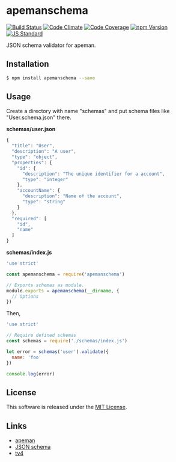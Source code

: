 apemanschema
==========

<!---
This file is generated by ape-tmpl. Do not update manually.
--->

<!-- Badge Start -->
<a name="badges"></a>

[![Build Status][bd_travis_shield_url]][bd_travis_url]
[![Code Climate][bd_codeclimate_shield_url]][bd_codeclimate_url]
[![Code Coverage][bd_codeclimate_coverage_shield_url]][bd_codeclimate_url]
[![npm Version][bd_npm_shield_url]][bd_npm_url]
[![JS Standard][bd_standard_shield_url]][bd_standard_url]

[bd_repo_url]: https://github.com/apeman-labo/apemanschema
[bd_travis_url]: http://travis-ci.org/apeman-labo/apemanschema
[bd_travis_shield_url]: http://img.shields.io/travis/apeman-labo/apemanschema.svg?style=flat
[bd_travis_com_url]: http://travis-ci.com/apeman-labo/apemanschema
[bd_travis_com_shield_url]: https://api.travis-ci.com/apeman-labo/apemanschema.svg?token=
[bd_license_url]: https://github.com/apeman-labo/apemanschema/blob/master/LICENSE
[bd_codeclimate_url]: http://codeclimate.com/github/apeman-labo/apemanschema
[bd_codeclimate_shield_url]: http://img.shields.io/codeclimate/github/apeman-labo/apemanschema.svg?style=flat
[bd_codeclimate_coverage_shield_url]: http://img.shields.io/codeclimate/coverage/github/apeman-labo/apemanschema.svg?style=flat
[bd_gemnasium_url]: https://gemnasium.com/apeman-labo/apemanschema
[bd_gemnasium_shield_url]: https://gemnasium.com/apeman-labo/apemanschema.svg
[bd_npm_url]: http://www.npmjs.org/package/apemanschema
[bd_npm_shield_url]: http://img.shields.io/npm/v/apemanschema.svg?style=flat
[bd_standard_url]: http://standardjs.com/
[bd_standard_shield_url]: https://img.shields.io/badge/code%20style-standard-brightgreen.svg

<!-- Badge End -->


<!-- Description Start -->
<a name="description"></a>

JSON schema validator for apeman.

<!-- Description End -->


<!-- Overview Start -->
<a name="overview"></a>



<!-- Overview End -->


<!-- Sections Start -->
<a name="sections"></a>

<!-- Section from "doc/guides/01.Installation.md.hbs" Start -->

<a name="section-doc-guides-01-installation-md"></a>

Installation
-----

```bash
$ npm install apemanschema --save
```


<!-- Section from "doc/guides/01.Installation.md.hbs" End -->

<!-- Section from "doc/guides/02.Usage.md.hbs" Start -->

<a name="section-doc-guides-02-usage-md"></a>

Usage
---------

Create a directory with name "schemas" and put schema files like "User.schema.json" there.

**schemas/user.json**
```javascript
{
  "title": "User",
  "description": "A user",
  "type": "object",
  "properties": {
    "id": {
      "description": "The unique identifier for a account",
      "type": "integer"
    },
    "accountName": {
      "description": "Name of the account",
      "type": "string"
    }
  },
  "required": [
    "id",
    "name"
  ]
}
```

**schemas/index.js**

```javascript
'use strict'

const apemanschema = require('apemanschema')

// Exports schemas as module.
module.exports = apemanschema(__dirname, {
  // Options
})

```

Then,

```javascript
'use strict'

// Require defined schemas
const schemas = require('./schemas/index.js')

let error = schemas('user').validate({
  name: 'foo'
})

console.log(error)

```


<!-- Section from "doc/guides/02.Usage.md.hbs" End -->


<!-- Sections Start -->


<!-- LICENSE Start -->
<a name="license"></a>

License
-------
This software is released under the [MIT License](https://github.com/apeman-labo/apemanschema/blob/master/LICENSE).

<!-- LICENSE End -->


<!-- Links Start -->
<a name="links"></a>

Links
------

+ [apeman][apeman_url]
+ [JSON schema][j_s_o_n_schema_url]
+ [tv4][tv4_url]

[apeman_url]: https://www.npmjs.com/package/apeman
[j_s_o_n_schema_url]: http://json-schema.org/
[tv4_url]: https://github.com/geraintluff/tv4

<!-- Links End -->
